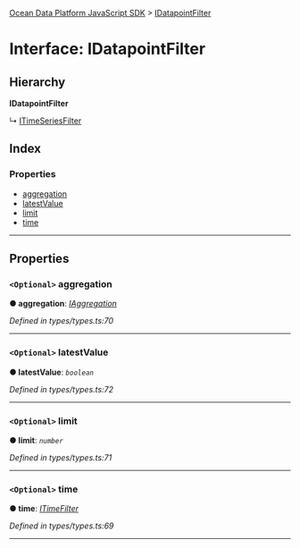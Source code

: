 [Ocean Data Platform JavaScript SDK](../README.md) > [IDatapointFilter](../interfaces/idatapointfilter.md)

# Interface: IDatapointFilter

## Hierarchy

**IDatapointFilter**

↳  [ITimeSeriesFilter](itimeseriesfilter.md)

## Index

### Properties

* [aggregation](idatapointfilter.md#aggregation)
* [latestValue](idatapointfilter.md#latestvalue)
* [limit](idatapointfilter.md#limit)
* [time](idatapointfilter.md#time)

---

## Properties

<a id="aggregation"></a>

### `<Optional>` aggregation

**● aggregation**: *[IAggregation](iaggregation.md)*

*Defined in types/types.ts:70*

___
<a id="latestvalue"></a>

### `<Optional>` latestValue

**● latestValue**: *`boolean`*

*Defined in types/types.ts:72*

___
<a id="limit"></a>

### `<Optional>` limit

**● limit**: *`number`*

*Defined in types/types.ts:71*

___
<a id="time"></a>

### `<Optional>` time

**● time**: *[ITimeFilter](itimefilter.md)*

*Defined in types/types.ts:69*

___

